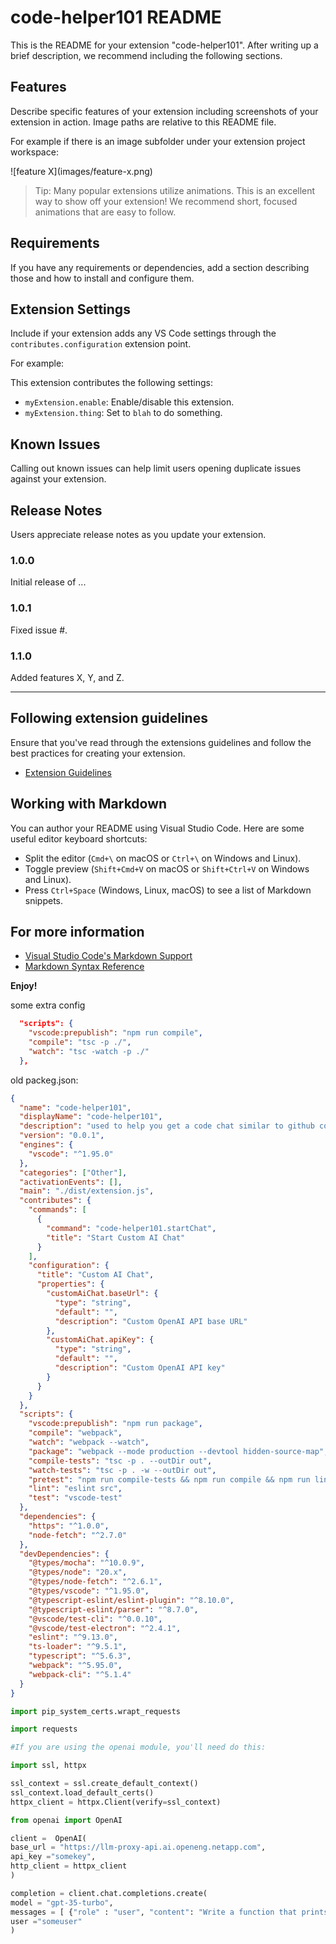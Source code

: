 # code-helper101 README

This is the README for your extension "code-helper101". After writing up a brief description, we recommend including the following sections.

## Features

Describe specific features of your extension including screenshots of your extension in action. Image paths are relative to this README file.

For example if there is an image subfolder under your extension project workspace:

\!\[feature X\]\(images/feature-x.png\)

> Tip: Many popular extensions utilize animations. This is an excellent way to show off your extension! We recommend short, focused animations that are easy to follow.

## Requirements

If you have any requirements or dependencies, add a section describing those and how to install and configure them.

## Extension Settings

Include if your extension adds any VS Code settings through the `contributes.configuration` extension point.

For example:

This extension contributes the following settings:

- `myExtension.enable`: Enable/disable this extension.
- `myExtension.thing`: Set to `blah` to do something.

## Known Issues

Calling out known issues can help limit users opening duplicate issues against your extension.

## Release Notes

Users appreciate release notes as you update your extension.

### 1.0.0

Initial release of ...

### 1.0.1

Fixed issue #.

### 1.1.0

Added features X, Y, and Z.

---

## Following extension guidelines

Ensure that you've read through the extensions guidelines and follow the best practices for creating your extension.

- [Extension Guidelines](https://code.visualstudio.com/api/references/extension-guidelines)

## Working with Markdown

You can author your README using Visual Studio Code. Here are some useful editor keyboard shortcuts:

- Split the editor (`Cmd+\` on macOS or `Ctrl+\` on Windows and Linux).
- Toggle preview (`Shift+Cmd+V` on macOS or `Shift+Ctrl+V` on Windows and Linux).
- Press `Ctrl+Space` (Windows, Linux, macOS) to see a list of Markdown snippets.

## For more information

- [Visual Studio Code's Markdown Support](http://code.visualstudio.com/docs/languages/markdown)
- [Markdown Syntax Reference](https://help.github.com/articles/markdown-basics/)

**Enjoy!**

some extra config

```json
  "scripts": {
    "vscode:prepublish": "npm run compile",
    "compile": "tsc -p ./",
    "watch": "tsc -watch -p ./"
  },
```

old packeg.json:

```json
{
  "name": "code-helper101",
  "displayName": "code-helper101",
  "description": "used to help you get a code chat similar to github copilott   with  enterprise grade apisand certifications",
  "version": "0.0.1",
  "engines": {
    "vscode": "^1.95.0"
  },
  "categories": ["Other"],
  "activationEvents": [],
  "main": "./dist/extension.js",
  "contributes": {
    "commands": [
      {
        "command": "code-helper101.startChat",
        "title": "Start Custom AI Chat"
      }
    ],
    "configuration": {
      "title": "Custom AI Chat",
      "properties": {
        "customAiChat.baseUrl": {
          "type": "string",
          "default": "",
          "description": "Custom OpenAI API base URL"
        },
        "customAiChat.apiKey": {
          "type": "string",
          "default": "",
          "description": "Custom OpenAI API key"
        }
      }
    }
  },
  "scripts": {
    "vscode:prepublish": "npm run package",
    "compile": "webpack",
    "watch": "webpack --watch",
    "package": "webpack --mode production --devtool hidden-source-map",
    "compile-tests": "tsc -p . --outDir out",
    "watch-tests": "tsc -p . -w --outDir out",
    "pretest": "npm run compile-tests && npm run compile && npm run lint",
    "lint": "eslint src",
    "test": "vscode-test"
  },
  "dependencies": {
    "https": "^1.0.0",
    "node-fetch": "^2.7.0"
  },
  "devDependencies": {
    "@types/mocha": "^10.0.9",
    "@types/node": "20.x",
    "@types/node-fetch": "^2.6.1",
    "@types/vscode": "^1.95.0",
    "@typescript-eslint/eslint-plugin": "^8.10.0",
    "@typescript-eslint/parser": "^8.7.0",
    "@vscode/test-cli": "^0.0.10",
    "@vscode/test-electron": "^2.4.1",
    "eslint": "^9.13.0",
    "ts-loader": "^9.5.1",
    "typescript": "^5.6.3",
    "webpack": "^5.95.0",
    "webpack-cli": "^5.1.4"
  }
}
```

```python
import pip_system_certs.wrapt_requests

import requests

#If you are using the openai module, you'll need do this:

import ssl, httpx

ssl_context = ssl.create_default_context()
ssl_context.load_default_certs()
httpx_client = httpx.Client(verify=ssl_context)

from openai import OpenAI

client =  OpenAI(
base_url = "https://llm-proxy-api.ai.openeng.netapp.com",
api_key ="somekey",
http_client = httpx_client
)

completion = client.chat.completions.create(
model = "gpt-35-turbo",
messages = [ {"role" : "user", "content": "Write a function that prints"}],
user ="someuser"
)
```
